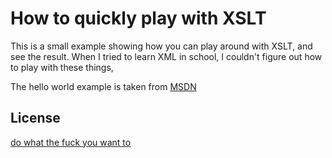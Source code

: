 How to quickly play with XSLT
=============================

This is a small example showing how you can play around with XSLT, and see the result.
When I tried to learn XML in school, I couldn't figure out how to play with these things,

The hello world example is taken from [MSDN](https://msdn.microsoft.com/en-us/library/ms765388.aspx)

License
-------

[do what the fuck you want to](http://www.wtfpl.net/about/)
